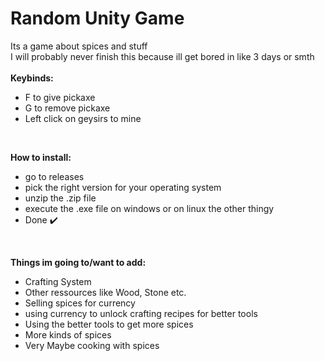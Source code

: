# Random Unity Game
 Its a game about spices and stuff
<br>
I will probably never finish this because ill get bored in like 3 days or smth
<br>
<br>
**Keybinds:**
- F to give pickaxe
- G to remove pickaxe
- Left click on geysirs to mine
<br>

**How to install:**
- go to releases
- pick the right version for your operating system
- unzip the .zip file
- execute the .exe file on windows or on linux the other thingy
- Done ✔️
<br>

**Things im going to/want to add:**
- Crafting System
- Other ressources like Wood, Stone etc.
- Selling spices for currency
- using currency to unlock crafting recipes for better tools
- Using the better tools to get more spices
- More kinds of spices
- Very Maybe cooking with spices
